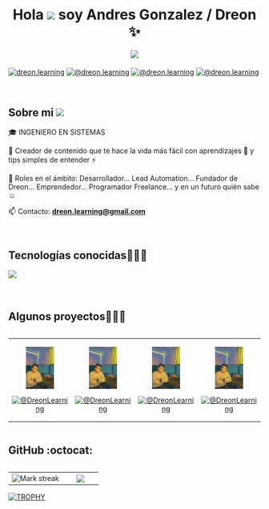 <h1 align="center">Hola <img src="https://media.giphy.com/media/hvRJCLFzcasrR4ia7z/giphy.gif" width="35">  soy Andres Gonzalez / Dreon ✨ </h1> 

<p align="center">
  <p align="center">
  <picture>
    <img 
      src="https://readme-typing-svg.herokuapp.com?&font=IBM+Plex+Sans&color=62BF71&size=25&lines=Welcome+to+my+GitHub+Profile!+;I'm+a+Full+Stack+developer;And+Automation+Testing;I'm+a+competitive+programmer;I'm+a+Content+Creator+in+Training" 
      style="pointer-events:none;" />
  </picture>
</p>

<p align="left">
<a href="https://linkedin.com/in/andresgonzalez-dreon" target="blank"><img align="center" src="https://img.shields.io/badge/LinkedIn-0077B5?style=for-the-badge&logo=linkedin&logoColor=white" alt="dreon.learning"/></a>
<a href="https://www.tiktok.com/@dreon.learning" target="blank"><img align="center" src="https://img.shields.io/badge/TikTok-000000?style=for-the-badge&logo=tiktok&logoColor=white" alt="@dreon.learning" /></a>
<a href = "mailto:dreon.learning@gmail.com" target="blank"><img align="center" src="https://img.shields.io/badge/Gmail-D14836?style=for-the-badge&logo=gmail&logoColor=white" alt="@dreon.learning"  /></a>
<a href = "https://www.instagram.com/dreon.learning/" target="blank"><img align="center" src="https://img.shields.io/badge/Instagram-E4405F?style=for-the-badge&logo=instagram&logoColor=white" alt="@dreon.learning"  /></a>
  </p>
<br>
<h2>Sobre mi <img src = "https://github.com/7oSkaaa/7oSkaaa/blob/main/Images/about_me.gif?raw=true" width = 50px></h2>
<!--Intro start-->

<p align="left">
🎓 INGENIERO EN SISTEMAS

🎥 Creador de contenido que te hace la vida más fácil con aprendizajes 🚀 y tips simples de entender ⚡

📝 Roles en el ámbito: Desarrollador... Lead Automation... Fundador de Dreon... Emprendedor... Programador Freelance... y en un futuro quién sabe ☺️

📫 Contacto: **dreon.learning@gmail.com**
<!--Intro end-->
  </p>
<br>

<h2 >Tecnologías conocidas👨🏻‍💻</h2>
<!--tech stack icons-->
<p align="left">
  <a href="https://skillicons.dev">
    <img src="https://skillicons.dev/icons?i=androidstudio,c,cs,cpp,java,php,dart,flutter,apple,py,dotnet,css,html,angular,js,nodejs,mysql,firebase,git,github,gitlab,gherkin,go,gradle,grafana,heroku,idea,jenkins,jquery,kotlin,maven,mongodb,nestjs,nextjs,notion,postgres,react,spring,sublime,selenium,sentry,windows,docker,postman,eclipse,vscode,linux,aws,azure,bitbucket,bootstrap,cypress,discord,django,express,fastapi,figma,gcp,ai,ae,ps&perline=12" />
  </a>
</p>
<br>
<!-------------------------->
<div id="proyectos">
<h2 >Algunos proyectos👨🏻‍💻</h2>

  <table align="left" >
<tr border="none">
  <td width="25%" align="center">
    <p align="center">
        <img align="center" width=50% src="https://raw.githubusercontent.com/DreonLearning/DreonLearning/main/assets/fotoje.png"   alt="Foto" />
      </p>
    <p align="center">
       <!-- <a href="tu_canal_youtube" target="blank"><img align="center" src="https://img.shields.io/badge/YouTube-FF0000?style=for-the-badge&logo=youtube&logoColor=white" alt="@DreonLearning"  /></a> -->
      <a href="https://github.com/DreonLearning/DreonLearning" target="blank"><img align="center" src="https://img.shields.io/badge/GitHub-100000?style=for-the-badge&logo=github&logoColor=white" alt="@DreonLearning" /></a>
    </p>       
</td>
<td width="25%" align="center">
    <p align="center">
        <img align="center" width=50% src="https://raw.githubusercontent.com/DreonLearning/DreonLearning/main/assets/fotoje.png"   alt="Foto" />
      </p>
    <p align="center">
       <!-- <a href="tu_canal_youtube" target="blank"><img align="center" src="https://img.shields.io/badge/YouTube-FF0000?style=for-the-badge&logo=youtube&logoColor=white" alt="@DreonLearning"  /></a> -->
      <a href="https://github.com/DreonLearning/DreonLearning" target="blank"><img align="center" src="https://img.shields.io/badge/GitHub-100000?style=for-the-badge&logo=github&logoColor=white" alt="@DreonLearning" /></a>
    </p>       
</td>
  
  <td width="25%" align="center">
    <p align="center">
        <img align="center" width=50% src="https://raw.githubusercontent.com/DreonLearning/DreonLearning/main/assets/fotoje.png"   alt="Foto" />
      </p>
    <p align="center">
       <!-- <a href="tu_canal_youtube" target="blank"><img align="center" src="https://img.shields.io/badge/YouTube-FF0000?style=for-the-badge&logo=youtube&logoColor=white" alt="@DreonLearning"  /></a> -->
      <a href="https://github.com/DreonLearning/DreonLearning" target="blank"><img align="center" src="https://img.shields.io/badge/GitHub-100000?style=for-the-badge&logo=github&logoColor=white" alt="@DreonLearning" /></a>
    </p>       
</td>

   <td width="25%" align="center">
    <p align="center">
        <img align="center" width=50% src="https://raw.githubusercontent.com/DreonLearning/DreonLearning/main/assets/fotoje.png"   alt="Foto" />
      </p>
    <p align="center">
       <!-- <a href="tu_canal_youtube" target="blank"><img align="center" src="https://img.shields.io/badge/YouTube-FF0000?style=for-the-badge&logo=youtube&logoColor=white" alt="@DreonLearning"  /></a> -->
      <a href="https://github.com/DreonLearning/DreonLearning" target="blank"><img align="center" src="https://img.shields.io/badge/GitHub-100000?style=for-the-badge&logo=github&logoColor=white" alt="@DreonLearning" /></a>
    </p>       
</td>
  
</tr>
</table>
  </div>
<br>
<br><br>
<br>
<br><br><br>
<br><br>

<div style="clear: both;"></div>

<h2>GitHub :octocat:</h2>



<!--- stats & Trophy (start) -->
<p align="center">
  <!--- stats (start) -->
<table align="left">
<tr border="none">
<td width="60%" align="center">

<!--  <img  align="center"  src="https://github-readme-stats.vercel.app/api?username=unsimpledev&theme=dark&show_icons=true&count_private=true" />
  <br></br> -->
  <img  title="🔥 Get streak stats for your profile at git.io/streak-stats" alt="Mark streak" src="https://github-readme-streak-stats.herokuapp.com/?user=DreonLearning&theme=dark&hide_border=false" /> 
</td>

<td width="40%" align="center">

  <img  align="center"  src="https://github-readme-stats.vercel.app/api/top-langs/?username=DreonLearning&theme=dark&hide_border=false&no-bg=true&no-frame=true&langs_count=10"/>
  </td>
</tr>
</table>
<!--- stats (end) -->

<!--- trophy (start) -->
<div align=left>
  <a href="https://github.com/ryo-ma/github-profile-trophy" title="Go to Source">
      <img align="center" width=84% src="https://github-profile-trophy.vercel.app/?username=DreonLearning&theme=monokai&row=1&column=7&margin-h=15&margin-w=5&no-bg=true" alt="TROPHY" />
    </a>
</div>
<!--- trophy (start) -->


</p>        
<!--- stats (end) -->

